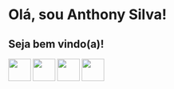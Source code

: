 <h1> Olá, sou Anthony Silva! </h1>
<h2> Seja bem vindo(a)! </h2>

<div>
<img src="https://cdn.jsdelivr.net/gh/devicons/devicon/icons/python/python-original-wordmark.svg" height="45" />
<img src="https://cdn.jsdelivr.net/gh/devicons/devicon/icons/django/django-plain.svg" height="45" />
<img src="https://cdn.jsdelivr.net/gh/devicons/devicon/icons/postgresql/postgresql-original-wordmark.svg" height="45" />
<img src="https://cdn.jsdelivr.net/gh/devicons/devicon/icons/heroku/heroku-original.svg" height="45" />
</div>
